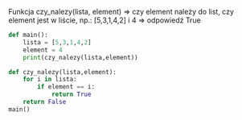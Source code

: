 Funkcja czy_nalezy(lista, element) => czy element należy do list, czy element jest w liście, 
np.: [5,3,1,4,2] i 4  => odpowiedź True
```python
def main():
    lista = [5,3,1,4,2]
    element = 4
    print(czy_nalezy(lista,element))

def czy_nalezy(lista,element):
    for i in lista:
        if element == i:
            return True
    return False
main()
```


